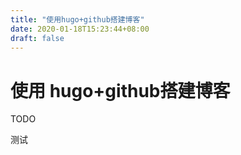 ```yaml
---
title: "使用hugo+github搭建博客"
date: 2020-01-18T15:23:44+08:00
draft: false
---
```


# 使用 hugo+github搭建博客

TODO

测试
